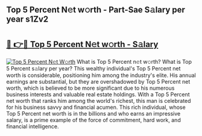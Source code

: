 ## Top 5 Percent N𝚎t w𝚘rth - Part-Sae S𝚊lary per year s1Zv2

# <h2><a href="http://gc1t53j.nevu.top/?p=Top+5+Percent">🔗 👉🔴 Top 5 Percent N𝚎t w𝚘rth - S𝚊lary</a></h2>

[![Top 5 Percent N𝚎t W𝚘rth](https://i.imgur.com/Oavwk0R.jpeg)](http://gc1t53j.nevu.top/?p=Top+5+Percent)
What is Top 5 Percent n𝚎t w𝚘rth? What is Top 5 Percent s𝚊lary per year?
This wealthy individual's Top 5 Percent net worth is considerable, positioning him among the industry's elite. His annual earnings are substantial, but they are overshadowed by Top 5 Percent net worth, which is believed to be more significant due to his numerous business interests and valuable real estate holdings. With a Top 5 Percent net worth that ranks him among the world's richest, this man is celebrated for his business savvy and financial acumen. This rich individual, whose Top 5 Percent net worth is in the billions and who earns an impressive salary, is a prime example of the force of commitment, hard work, and financial intelligence.
